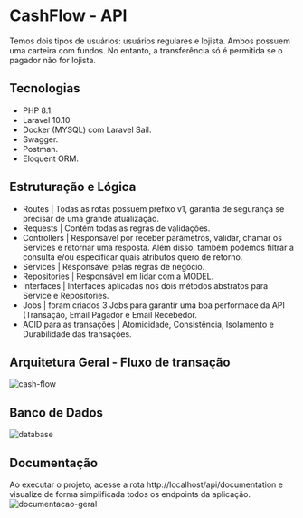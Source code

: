 # CashFlow - API

Temos dois tipos de usuários: usuários regulares e lojista. Ambos possuem uma carteira com fundos. No entanto, a transferência só é permitida se o pagador não for lojista.

## Tecnologias

- PHP 8.1.
- Laravel 10.10
- Docker (MYSQL) com Laravel Sail.
- Swagger.
- Postman.
- Eloquent ORM.

## Estruturação e Lógica
- Routes | Todas as rotas possuem prefixo v1, garantia de segurança se precisar de uma grande atualização.
- Requests | Contém todas as regras de validações.
- Controllers | Responsável por receber parâmetros, validar, chamar os Services e retornar uma resposta. Além disso, também podemos filtrar a consulta e/ou especificar quais atributos quero de retorno.
- Services | Responsável pelas regras de negócio.
- Repositories | Responsável em lidar com a MODEL.
- Interfaces | Interfaces aplicadas nos dois métodos abstratos para Service e Repositories.
- Jobs | foram criados 3 Jobs para garantir uma boa performace da API (Transação, Email Pagador e Email Recebedor.
- ACID para as transações | Atomicidade, Consistência, Isolamento e Durabilidade das transações.

## Arquitetura Geral - Fluxo de transação
![cash-flow](https://github.com/gustavocamalionti/cash-flow-api/assets/54083715/1e021c9a-1dd0-4b28-9772-9c7df9808eb2)

## Banco de Dados
![database](https://github.com/gustavocamalionti/cash-flow-api/assets/54083715/20b13986-249e-4117-94ee-5b2f7dc5dbf4)

## Documentação
Ao executar o projeto, acesse a rota http://localhost/api/documentation e visualize de forma simplificada todos os endpoints da aplicação.
![documentacao-geral](https://github.com/gustavocamalionti/cash-flow-api/assets/54083715/2a58a697-12aa-4f7b-a870-0879be3620b0)

